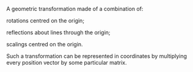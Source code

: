 A geometric transformation made of a combination of:

rotations centred on the origin;

reflections about lines through the origin;

scalings centred on the origin.

Such a transformation can be represented in coordinates by multiplying
every position vector by some particular matrix.
